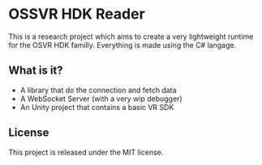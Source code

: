 # OSSVR HDK Reader
This is a research project which aims to create a very lightweight runtime for the OSVR HDK familly. 
Everything is made using the C# langage.

## What is it?
- A library that do the connection and fetch data
- A WebSocket Server (with a very wip debugger)
- An Unity project that contains a basic VR SDK

## License
This project is released under the MIT license.
